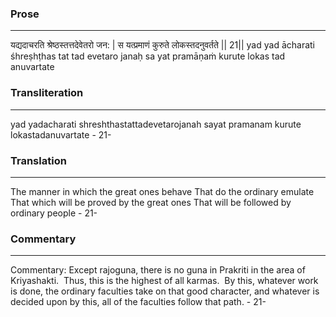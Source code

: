 ### Prose 
 --- 
यद्यदाचरति श्रेष्ठस्तत्तदेवेतरो जन: |
स यत्प्रमाणं कुरुते लोकस्तदनुवर्तते || 21||
yad yad ācharati śhreṣhṭhas tat tad evetaro janaḥ
sa yat pramāṇaṁ kurute lokas tad anuvartate

### Transliteration 
 --- 
yad yadacharati shreshthastattadevetarojanah sayat pramanam kurute lokastadanuvartate - 21-

### Translation 
 --- 
The manner in which the great ones behave That do the ordinary emulate That which will be proved by the great ones That will be followed by ordinary people - 21-

### Commentary 
 --- 
Commentary: Except rajoguna, there is no guna in Prakriti in the area of Kriyashakti.  Thus, this is the highest of all karmas.  By this, whatever work is done, the ordinary faculties take on that good character, and whatever is decided upon by this, all of the faculties follow that path. - 21-